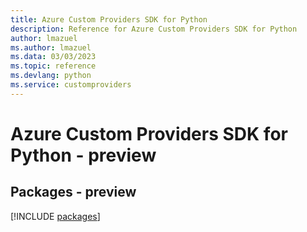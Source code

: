 ```yaml
---
title: Azure Custom Providers SDK for Python
description: Reference for Azure Custom Providers SDK for Python
author: lmazuel
ms.author: lmazuel
ms.data: 03/03/2023
ms.topic: reference
ms.devlang: python
ms.service: customproviders
---
```

# Azure Custom Providers SDK for Python - preview
## Packages - preview
[!INCLUDE [packages](custom-providers-index.md)]